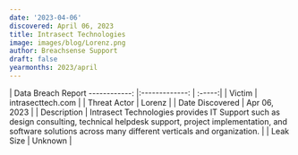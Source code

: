 ```yaml
---
date: '2023-04-06'
discovered: April 06, 2023
title: Intrasect Technologies
image: images/blog/Lorenz.png
author: Breachsense Support
draft: false
yearmonths: 2023/april
---
```



| Data Breach Report
------------:     |:-------------:    | :-----:|
| Victim      | intrasecttech.com      | 
| Threat Actor      | Lorenz      | 
| Date Discovered      | Apr 06, 2023      | 
| Description      | Intrasect Technologies provides IT Support such as design consulting, technical helpdesk support, project implementation, and software solutions across many different verticals and organization.      | 
| Leak Size      | Unknown      | 

